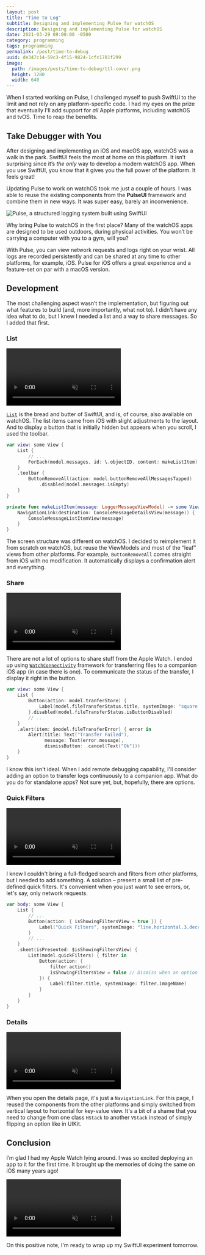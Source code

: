 ```yaml
---
layout: post
title: "Time to Log"
subtitle: Designing and implementing Pulse for watchOS
description: Designing and implementing Pulse for watchOS
date: 2021-03-29 09:00:00 -0500
category: programming
tags: programming
permalink: /post/time-to-debug
uuid: de347c14-59c3-4f15-9824-1cfc1781f299
image:
  path: /images/posts/time-to-debug/ttl-cover.png
  height: 1280
  width: 640
---
```


When I started working on Pulse, I challenged myself to push SwiftUI to the limit and not rely on any platform-specific code. I had my eyes on the prize that eventually I'll add support for _all_ Apple platforms, including watchOS and tvOS. Time to reap the benefits.

## Take Debugger with You

After designing and implementing an iOS and macOS app, watchOS was a walk in the park. SwiftUI feels the most at home on this platform. It isn’t surprising since it’s _the only_ way to develop a modern watchOS app. When you use SwiftUI, you know that it gives you the full power of the platform. It feels great!

Updating Pulse to work on watchOS took me just a couple of hours. I was able to reuse the existing components from the **PulseUI** framework and combine them in new ways. It was super easy, barely an inconvenience.

<img alt="Pulse, a structured logging system built using SwiftUI" class="Screenshot kb-legacy-card" src="{{ site.url }}/images/posts/pulse/promo-6.png">

Why bring Pulse to watchOS in the first place? Many of the watchOS apps are designed to be used outdoors, during physical activities. You won’t be carrying a computer with you to a gym, will you?

With Pulse, you can view network requests and logs right on your wrist. All logs are recorded persistently and can be shared at any time to other platforms, for example, iOS. Pulse for iOS offers a great experience and a feature-set on par with a macOS version.

## Development

The most challenging aspect wasn’t the implementation, but figuring out what features to build (and, more importantly, what not to). I didn’t have any idea what to do, but I knew I needed a list and a way to share messages. So I added that first.

### List

<div class="BlogVideo NewScreenshot" style="max-width: 321px;">
<video autoplay loop muted playsinline preload="auto">
  <source src="{{ site.url }}/videos/debug/01-toolbar.mp4" type="video/mp4">
</video>
</div>

[`List`](https://developer.apple.com/documentation/swiftui/list) is the bread and butter of SwiftUI, and is, of course, also available on watchOS. The list items came from iOS with slight adjustments to the layout. And to display a button that is initially hidden but appears when you scroll, I used the toolbar.

```swift
var view: some View {
    List {
        // ...
        ForEach(model.messages, id: \.objectID, content: makeListItem)
    }
    .toolbar {
        ButtonRemoveAll(action: model.buttonRemoveAllMessagesTapped)
            .disabled(model.messages.isEmpty)
    }
}

private func makeListItem(message: LoggerMessageViewModel) -> some View {
    NavigationLink(destination: ConsoleMessageDetailsView(message)) {
        ConsoleMessageListItemView(message)
    }
}
```

The screen structure was different on watchOS. I decided to reimplement it from scratch on watchOS, but reuse the ViewModels and most of the “leaf” views from other platforms. For example, `ButtonRemoveAll` comes straight from iOS with no modification. It automatically displays a confirmation alert and everything.

### Share

<div class="BlogVideo NewScreenshot" style="max-width: 321px;">
<video autoplay loop muted playsinline preload="auto">
  <source src="{{ site.url }}/videos/debug/02-sharing.mp4" type="video/mp4">
</video>
</div>

There are not a lot of options to share stuff from the Apple Watch. I ended up using [`WatchConnectivity`](https://developer.apple.com/documentation/watchconnectivity) framework for transferring files to a companion iOS app (in case there is one). To communicate the status of the transfer, I display it right in the button.

```swift
var view: some View {
    List {
        Button(action: model.tranferStore) {
            Label(model.fileTransferStatus.title, systemImage: "square.and.arrow.up")
        }.disabled(model.fileTransferStatus.isButtonDisabled)
        // ...
    }
    .alert(item: $model.fileTransferError) { error in
        Alert(title: Text("Transfer Failed"),
              message: Text(error.message),
              dismissButton: .cancel(Text("Ok")))
    }
}
```

I know this isn't ideal. When I add remote debugging capability, I'll consider adding an option to transfer logs continuously to a companion app. What do you do for standalone apps? Not sure yet, but, hopefully, there are options.

### Quick Filters

<div class="BlogVideo NewScreenshot" style="max-width: 321px;">
<video autoplay loop muted playsinline preload="auto">
  <source src="{{ site.url }}/videos/debug/03-quick-filters.mp4" type="video/mp4">
</video>
</div>

I knew I couldn't bring a full-fledged search and filters from other platforms, but I needed to add something. A solution – present a small list of pre-defined quick filters. It's convenient when you just want to see errors, or, let's say, only network requests.

```swift
var body: some View {
    List {
        // ...
        Button(action: { isShowingFiltersView = true }) {
            Label("Quick Filters", systemImage: "line.horizontal.3.decrease.circle")
        }
        // ...
    }
    .sheet(isPresented: $isShowingFiltersView) {
        List(model.quickFilters) { filter in
            Button(action: {
                filter.action()
                isShowingFiltersView = false // Dismiss when an option is selected
            }) {
                Label(filter.title, systemImage: filter.imageName)
            }
        }
    }
}
```

### Details

<div class="BlogVideo NewScreenshot" style="max-width: 321px;">
<video autoplay loop muted playsinline preload="auto">
  <source src="{{ site.url }}/videos/debug/04-navigation.mp4" type="video/mp4">
</video>
</div>

When you open the details page, it's just a `NavigationLink`. For this page, I reused the components from the other platforms and simply switched from vertical layout to horizontal for key-value view. It's a bit of a shame that you need to change from one class `HStack` to another `VStack` instead of simply flipping an option like in UIKit.

## Conclusion

I’m glad I had my Apple Watch lying around. I was so excited deploying an app to it for the first time. It brought up the memories of doing the same on iOS many years ago!

<div class="BlogVideo NewScreenshot">
<video controls muted playsinline preload="auto">
  <source src="{{ site.url }}/videos/debug/share-to-phone.mp4" type="video/mp4">
</video>
</div>

On this positive note, I'm ready to wrap up my SwiftUI experiment tomorrow.
